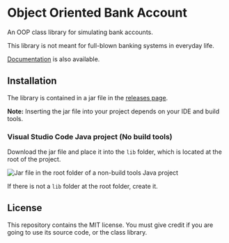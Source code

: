 # Object Oriented Bank Account

An OOP class library for simulating bank accounts.

This library is not meant for full-blown banking systems in everyday life.

[Documentation]() is also available.

## Installation

The library is contained in a jar file in the [releases page](https://github.com/Synthird/object-oriented-bank-account/releases).

**Note:** Inserting the jar file into your project depends on your IDE and build tools.

### Visual Studio Code Java project (No build tools)

Download the jar file and place it into the ```lib``` folder, which is located at the root of the project.

![Jar file in the root folder of a non-build tools Java project](https://github.com/user-attachments/assets/1984ea04-bfa1-4796-99f2-e556834e81ec)

If there is not a ```lib``` folder at the root folder, create it.

## License

This repository contains the MIT license. You must give credit if you are going to use its source code, or the class library.
